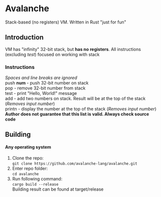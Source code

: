 # Avalanche
Stack-based (no registers) VM. Written in Rust "just for fun"
## Introduction
VM has "infinity" 32-bit stack, but **has no registers**. All instructions (excluding *test*) focused on working with stack
### Instructions
*Spaces and line breaks are ignored*  
push **num** - push 32-bit number on stack  
pop - remove 32-bit number from stack  
test - print "Hello, World!" message  
add - add two numbers on stack. Result will be at the top of the stack (*Removes input number*)  
printn - display the number at the top of the stack (*Removes input number*)  
**Author does not guarantee that this list is valid. Always check source code**
## Building
#### Any operating system
1. Clone the repo:  
`git clone https://github.com/avalanche-lang/avalanche.git`  
2. Enter repo folder:  
`cd avalanche`  
3. Run following command:  
`cargo build --release`  
Building result can be found at target/release
